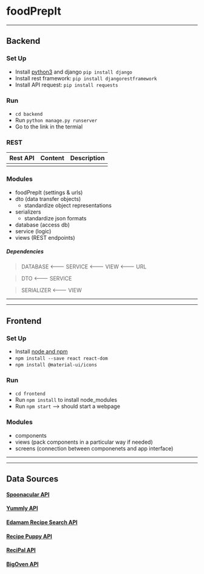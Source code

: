 # foodPrepIt
---
## Backend
### Set Up
- Install [python3](https://www.python.org/downloads/) and django `pip install django`
- Install rest framework: `pip install djangorestframework`
- Install API request: `pip install requests`
### Run
- `cd backend`
- Run `python manage.py runserver`
- Go to the link in the termial

### REST
| Rest API | Content | Description |
|---|---|---|
| | | |

### Modules
- foodPrepIt (settings & urls)
- dto (data transfer objects)
  - standardize object representations
- serializers
  - standardize json formats
- database (access db)
- service (logic)
- views (REST endpoints)

##### Dependencies
> DATABASE <--- SERVICE <--- VIEW <--- URL 

> DTO <--- SERVICE

> SERIALIZER <--- VIEW

---
---
## Frontend
### Set Up
- Install [node and npm](https://nodejs.org/en/download/)
- `npm install --save react react-dom`
- `npm install @material-ui/icons`
### Run
- `cd frontend`
- Run `npm install` to install node_modules
- Run `npm start` --> should start a webpage

### Modules
- components
- views (pack components in a particular way if needed)
- screens (connection between componenets and app interface)

---
---
## Data Sources
#### [Spoonacular API](https://spoonacular.com/food-api)
#### [Yummly API](https://developer.yummly.com/documentation)
#### [Edamam Recipe Search API](https://developer.edamam.com/edamam-docs-recipe-api)
#### [Recipe Puppy API](http://www.recipepuppy.com/about/api/)
#### [ReciPal API](https://www.recipal.com/api-docs#authentication)
#### [BigOven API](http://api2.bigoven.com/swagger/ui/index#/)


